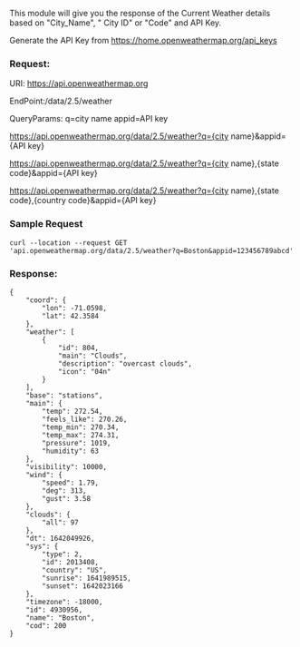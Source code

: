 
This module will give you the response of the Current Weather details based on "City_Name", " City ID" or "Code" and API Key.

Generate the API Key from https://home.openweathermap.org/api_keys

### Request:

  URI: https://api.openweathermap.org
  
  EndPoint:/data/2.5/weather
  
  QueryParams: q=city name
               appid=API key 

  https://api.openweathermap.org/data/2.5/weather?q={city name}&appid={API key}

  https://api.openweathermap.org/data/2.5/weather?q={city name},{state code}&appid={API key}

  https://api.openweathermap.org/data/2.5/weather?q={city name},{state code},{country code}&appid={API key}

### Sample Request

```
curl --location --request GET 'api.openweathermap.org/data/2.5/weather?q=Boston&appid=123456789abcd'
```

### Response:

```
{
    "coord": {
        "lon": -71.0598,
        "lat": 42.3584
    },
    "weather": [
        {
            "id": 804,
            "main": "Clouds",
            "description": "overcast clouds",
            "icon": "04n"
        }
    ],
    "base": "stations",
    "main": {
        "temp": 272.54,
        "feels_like": 270.26,
        "temp_min": 270.34,
        "temp_max": 274.31,
        "pressure": 1019,
        "humidity": 63
    },
    "visibility": 10000,
    "wind": {
        "speed": 1.79,
        "deg": 313,
        "gust": 3.58
    },
    "clouds": {
        "all": 97
    },
    "dt": 1642049926,
    "sys": {
        "type": 2,
        "id": 2013408,
        "country": "US",
        "sunrise": 1641989515,
        "sunset": 1642023166
    },
    "timezone": -18000,
    "id": 4930956,
    "name": "Boston",
    "cod": 200
}
```